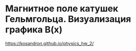# Магнитное поле катушек Гельмгольца. Визуализация графика B(x)
https://kosandron.github.io/physics_hw_2/